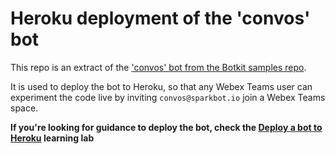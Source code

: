 # Heroku deployment of the 'convos' bot

This repo is an extract of the ['convos' bot from the Botkit samples repo](https://github.com/CiscoDevNet/botkit-webex-samples/tree/master/convos).

It is used to deploy the bot to Heroku, so that any Webex Teams user can experiment the code live by inviting `convos@sparkbot.io` join a Webex Teams space.

**If you're looking for guidance to deploy the bot, check the [Deploy a bot to Heroku](https://learninglabs.cisco.com/tracks/collab-cloud/spark-apps/collab-spark-bot-hosting/step/1) learning lab**